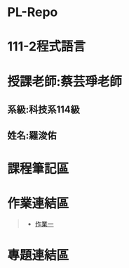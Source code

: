 # PL-Repo
# 111-2程式語言
# 授課老師:蔡芸琤老師
## 系級:科技系114級
## 姓名:羅浚佑
# 課程筆記區
# 作業連結區
> * [作業一](https://www.youtube.com/watch?v=PEM0Vs8jf1w&list=RDPEM0Vs8jf1w&start_radio=1)
# 專題連結區
